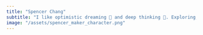 ```yaml
---
title: "Spencer Chang"
subtitle: "I like optimistic dreaming 💭 and deep thinking 🤔. Exploring, learning, and laughing through life. 🔍📚🤭"
image: "/assets/spencer_maker_character.png"
---
```

